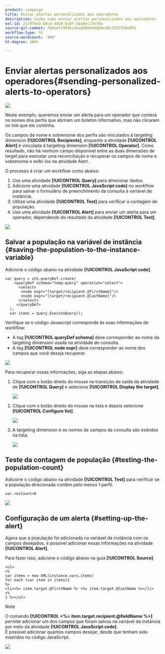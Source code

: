 ```yaml
---
product: campaign
title: Enviar alertas personalizados aos operadores
description: Saiba como enviar alertas personalizados aos operadores
exl-id: 21c97eb3-60cd-4d19-bc0f-5ba9ec17e70a
source-git-commit: f05eefc9945c4ead89eb448b6e28c3523559e055
workflow-type: ht
source-wordcount: '343'
ht-degree: 100%

---
```


# Enviar alertas personalizados aos operadores{#sending-personalized-alerts-to-operators}

![](../../assets/common.svg)

Neste exemplo, queremos enviar um alerta para um operador que conterá os nomes dos perfis que abriram um boletim informativo, mas não clicaram no link que ele continha.

Os campos de nome e sobrenome dos perfis são vinculados à targeting dimension **[!UICONTROL Recipients]**, enquanto a atividade **[!UICONTROL Alert]** é vinculada à targeting dimension **[!UICONTROL Operator]**. Como resultado, não há nenhum campo disponível entre as duas dimensões de target para executar uma reconciliação e recuperar os campos de nome e sobrenome e exibi-los na atividade Alert.

O processo é criar um workflow como abaixo:

1. Use uma atividade **[!UICONTROL Query]** para direcionar dados.
1. Adicione uma atividade **[!UICONTROL JavaScript code]** no workflow para salvar o formulário de preenchimento da consulta à variável de instância.
1. Utilize uma atividade **[!UICONTROL Test]** para verificar a contagem de população.
1. Use uma atividade **[!UICONTROL Alert]** para enviar um alerta para um operador, dependendo do resultado da atividade **[!UICONTROL Test]**.

![](assets/uc_operator_1.png)

## Salvar a população na variável de instância {#saving-the-population-to-the-instance-variable}

Adicione o código abaixo na atividade **[!UICONTROL JavaScript code]**.

```
var query = xtk.queryDef.create(  
    <queryDef schema="temp:query" operation="select">  
      <select>  
       <node expr="[target/recipient.@firstName]"/>  
       <node expr="[target/recipient.@lastName]"/>  
      </select>  
     </queryDef>  
  );  
  var items = query.ExecuteQuery();
```

Verifique se o código Javascript corresponde às suas informações de workflow:

* A tag **[!UICONTROL queryDef schema]** deve corresponder ao nome da targeting dimension usada na atividade de consulta.
* A tag **[!UICONTROL node expr]** deve corresponder ao nome dos campos que você deseja recuperar.

![](assets/uc_operator_3.png)

Para recuperar essas informações, siga as etapas abaixo:

1. Clique com o botão direito do mouse na transição de saída da atividade de **[!UICONTROL Query]** e selecione **[!UICONTROL Display the target]**.

   ![](assets/uc_operator_4.png)

1. Clique com o botão direito do mouse na lista e depois selecione **[!UICONTROL Configure list]**.

   ![](assets/uc_operator_5.png)

1. A targeting dimension e os nomes de campos da consulta são exibidos na lista.

   ![](assets/uc_operator_6.png)

## Teste da contagem de população {#testing-the-population-count}

Adicione o código abaixo na atividade **[!UICONTROL Test]** para verificar se a população direcionada contém pelo menos 1 perfil.

```
var.recCount>0
```

![](assets/uc_operator_7.png)

## Configuração de um alerta {#setting-up-the-alert}

Agora que a população foi adicionada na variável da instância com os campos desejados, é possível adicionar essas informações na atividade **[!UICONTROL Alert]**.

Para fazer isso, adicione o código abaixo na guia **[!UICONTROL Source]**:

```
<ul>
<%
var items = new XML(instance.vars.items)
for each (var item in items){
%>
<li><%= item.target.@firstName %> <%= item.target.@lastName %></li>
<%
} %></ul>
```

>[!NOTE]
>
>O comando **[!UICONTROL <%= item.target.recipient.@fieldName %>]** permite adicionar um dos campos que foram salvos na variável da instância por meio da atividade **[!UICONTROL JavaScript code]**.\
>É possível adicionar quantos campos desejar, desde que tenham sido inseridos no código JavaScript.

![](assets/uc_operator_8.png)
